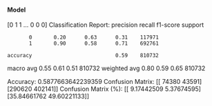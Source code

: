 #### Model
[0 1 1 ... 0 0 0]
Classification Report:
              precision    recall  f1-score   support

           0       0.20      0.63      0.31    117971
           1       0.90      0.58      0.71    692761

    accuracy                           0.59    810732
   macro avg       0.55      0.61      0.51    810732
weighted avg       0.80      0.59      0.65    810732

Accuracy: 0.5877663642239359
Confusion Matrix:
[[ 74380  43591]
 [290620 402141]]
Confusion Matrix (%):
[[ 9.17442509  5.37674595]
 [35.84661762 49.60221133]]
